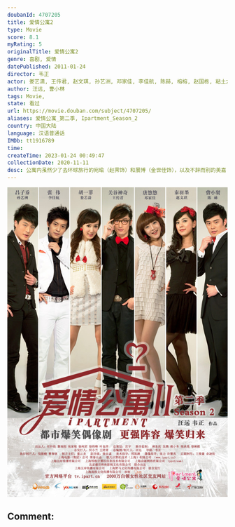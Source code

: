```yaml
---
doubanId: 4707205
title: 爱情公寓2
type: Movie
score: 8.1
myRating: 5
originalTitle: 爱情公寓2
genre: 喜剧, 爱情
datePublished: 2011-01-24
director: 韦正
actor: 娄艺潇, 王传君, 赵文琪, 孙艺洲, 邓家佳, 李佳航, 陈赫, 榕榕, 赵国栋, 粘土大介, 张文俊, 高敏, 肖鑫, 王璨, 段倩茹, 徐佳琦, 董博睿, 李纳, 汤佶靓, 高凌风, 伊娜, 闵健, 刘琴, 杜俊, 刘炫锐, 董妮娜, 程世宇, 唐煊智, 司雯嘉, 刘倩, 张超, 康晋荣, 川岛茉树代, 姜瑞佳, 牟星, 张梦尧, 王民, 曹禺, 刘玉红, 苏青亭, 冷海铭, 王鹏, 夏欣, 米多, 吕季琳, 杨光, 李强, 符嘉超, 萨钢云
author: 汪远, 曹小林
tags: Movie, 
state: 看过
url: https://movie.douban.com/subject/4707205/
aliases: 爱情公寓_第二季, Ipartment_Season_2
country: 中国大陆
language: 汉语普通话
IMDb: tt1916789
time: 
createTime: 2023-01-24 00:49:47
collectionDate: 2020-11-11
desc: 公寓内虽然少了去环球旅行的宛瑜（赵霁饰）和展博（金世佳饰），以及不辞而别的美嘉（李金铭饰）。但热闹的大家庭里又迎来了三位新成员：子乔（孙艺洲饰）的小姨妈唐悠悠（邓家佳饰），一个常跳戏演出的临...
---
```


![image](assets/p765135303.jpg)

Comment: 
---

